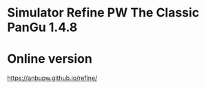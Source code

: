 ﻿# Simulator Refine PW The Classic PanGu 1.4.8

# Online version
https://anbupw.github.io/refine/


